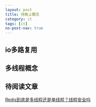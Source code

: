 ```yaml
---
layout: post
title: 待晚上概念
category: it
tags: [it]
no-post-nav: true
---
```



## io多路复用
## 多线程概念

## 待阅读文章

[Redis到底是多线程还是单线程？线程安全吗](https://blog.csdn.net/lch_2016/article/details/81078243)